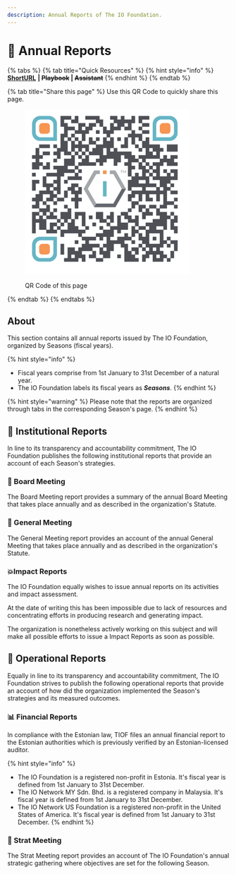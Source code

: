 ```yaml
---
description: Annual Reports of The IO Foundation.
---
```


# 📗 Annual Reports

{% tabs %}
{% tab title="Quick Resources" %}
{% hint style="info" %}
[**ShortURL**](https://short.theiofoundation.org/TIOFAnnualReports) **|&#x20;**~~**Playbook**~~**&#x20;|&#x20;**~~**Assistant**~~
{% endhint %}
{% endtab %}

{% tab title="Share this page" %}
Use this QR Code to quickly share this page.

<figure><img src="../../.gitbook/assets/TIOFDocsTIOFsAnnualReports_4096x4096.png" alt="" width="375"><figcaption><p>QR Code of this page</p></figcaption></figure>
{% endtab %}
{% endtabs %}

## About

This section contains all annual reports issued by The IO Foundation, organized by Seasons (fiscal years).

{% hint style="info" %}
* Fiscal years comprise from 1st January to 31st December of a natural year.
* The IO Foundation labels its fiscal years as _**Seasons**_.
{% endhint %}

{% hint style="warning" %}
Please note that the reports are organized through tabs in the corresponding Season's page.
{% endhint %}

## 📕 Institutional Reports

In line to its transparency and accountability commitment, The IO Foundation publishes the following institutional reports that provide an account of each Season's strategies.

### 📙 Board Meeting

The Board Meeting report provides a summary of the annual Board Meeting that takes place annually and as described in the organization's Statute.

### 📗 General Meeting

The General Meeting report provides an account of the annual General Meeting that takes place annually and as described in the organization's Statute.

### 💥Impact Reports

The IO Foundation equally wishes to issue annual reports on its activities and impact assessment.

At the date of writing this has been impossible due to lack of resources and concentrating efforts in producing research and generating impact.

The organization is nonetheless actively working on this subject and will make all possible efforts to issue a Impact Reports as soon as possible.

## 📘 Operational Reports

Equally in line to its transparency and accountability commitment, The IO Foundation strives to publish the following operational reports that provide an account of how did the organization implemented the Season's strategies and its measured outcomes.

### 📊 Financial Reports

In compliance with the Estonian law, TIOF files an annual financial report to the Estonian authorities which is previously verified by an Estonian-licensed auditor.

{% hint style="info" %}
* The IO Foundation is a registered non-profit in Estonia. It's fiscal year is defined from 1st January to 31st December.
* The IO Network MY Sdn. Bhd. is a registered company in Malaysia. It's fiscal year is defined from 1st January to 31st December.
* The IO Network US Foundation is a registered non-profit in the United States of America. It's fiscal year is defined from 1st January to 31st December.
{% endhint %}

### 📑 Strat Meeting

The Strat Meeting report provides an account of The IO Foundation's annual strategic gathering where objectives are set for the following Season.
